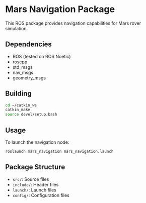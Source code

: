 # Mars Navigation Package

This ROS package provides navigation capabilities for Mars rover simulation.

## Dependencies

- ROS (tested on ROS Noetic)
- roscpp
- std_msgs
- nav_msgs
- geometry_msgs

## Building

```bash
cd ~/catkin_ws
catkin_make
source devel/setup.bash
```

## Usage

To launch the navigation node:

```bash
roslaunch mars_navigation mars_navigation.launch
```

## Package Structure

- `src/`: Source files
- `include/`: Header files
- `launch/`: Launch files
- `config/`: Configuration files
